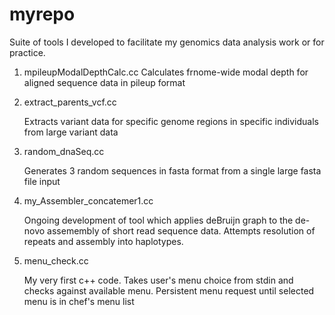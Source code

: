 myrepo
======
Suite of tools I developed to facilitate my genomics data analysis work or for practice.

1. mpileupModalDepthCalc.cc
   Calculates frnome-wide modal depth for aligned sequence data in pileup format

2. extract_parents_vcf.cc

   Extracts variant data for specific genome regions in specific individuals from large variant data

3. random_dnaSeq.cc 

   Generates 3 random sequences in fasta format from a single large fasta file input

4. my_Assembler_concatemer1.cc

   Ongoing development of tool which applies deBruijn graph to the de-novo assemembly of short
   read sequence data. Attempts resolution of repeats and assembly into haplotypes. 

5. menu_check.cc
  
   My very first c++ code. Takes user's menu choice from stdin and checks against available menu.
   Persistent menu request until selected menu is in chef's menu list 
